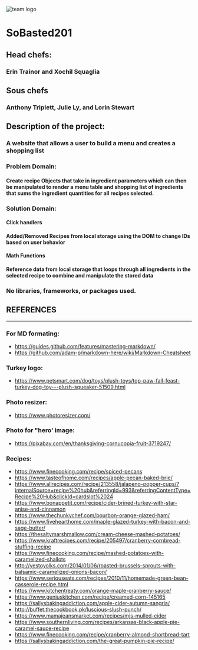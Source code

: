 <!-- REMINDER: only Julie is updating README, slack me your time you work on this proj and what you worked on so I can keep updating this document. -->
![team logo](./images/TeamTurkeyLogo.png "Team Turkey Logo")
# SoBasted201
## Head chefs: 
### Erin Trainor and Xochil Squaglia
## Sous chefs
### Anthony Triplett, Julie Ly, and Lorin Stewart
## Description of the project: 
### A website that allows a user to build a menu and creates a shopping list
### Problem Domain: 
#### Create recipe Objects that take in ingredient parameters which can then be manipulated to  render a menu table and shopping list of ingredients that sums the ingredient quantities for all recipes selected. 
### Solution Domain:
#### Click handlers
#### Added/Removed Recipes from local storage using the DOM to change IDs based on user behavior
#### Math Functions
#### Reference data from local storage that loops  through all ingredients in the selected recipe to combine and manipulate the stored data 

### No libraries, frameworks, or packages used. 

<!-- ====================================== -->
## REFERENCES

---

### For MD formating: 
  - https://guides.github.com/features/mastering-markdown/
  - https://github.com/adam-p/markdown-here/wiki/Markdown-Cheatsheet

### Turkey logo:
  - https://www.petsmart.com/dog/toys/plush-toys/top-paw-fall-feast-turkey-dog-toy---plush-squeaker-51509.html
### Photo resizer: 
  - https://www.photoresizer.com/

### Photo for "hero' image:
  - https://pixabay.com/en/thanksgiving-cornucopia-fruit-3719247/
  
### Recipes: 
  - https://www.finecooking.com/recipe/spiced-pecans
  - https://www.tasteofhome.com/recipes/apple-pecan-baked-brie/ 
  - https://www.allrecipes.com/recipe/213558/jalapeno-popper-cups/?internalSource=recipe%20hub&referringId=993&referringContentType=Recipe%20Hub&clickId=cardslot%2024 
  - https://www.bonappetit.com/recipe/cider-brined-turkey-with-star-anise-and-cinnamon
  - https://www.thechunkychef.com/bourbon-orange-glazed-ham/
  - https://www.fivehearthome.com/maple-glazed-turkey-with-bacon-and-sage-butter/ 
  - https://thesaltymarshmallow.com/cream-cheese-mashed-potatoes/ 
  - https://www.kraftrecipes.com/recipe/205497/cranberry-cornbread-stuffing-recipe
  - https://www.finecooking.com/recipe/mashed-potatoes-with-caramelized-shallots 
  - http://yestoyolks.com/2014/01/06/roasted-brussels-sprouts-with-balsamic-caramelized-onions-bacon/ 
  - https://www.seriouseats.com/recipes/2010/11/homemade-green-bean-casserole-recipe.html 
  - https://www.kitchentreaty.com/orange-maple-cranberry-sauce/ 
  - https://www.geniuskitchen.com/recipe/creamed-corn-145165 
  - https://sallysbakingaddiction.com/apple-cider-autumn-sangria/ 
  - http://buffet.thecookbook.pk/luscious-slush-punch/
  - https://www.mamajeansmarket.com/recipes/mjs-mulled-cider 
  - https://www.southernliving.com/recipes/arkansas-black-apple-pie-caramel-sauce-recipe
  - https://www.finecooking.com/recipe/cranberry-almond-shortbread-tart 
  - https://sallysbakingaddiction.com/the-great-pumpkin-pie-recipe/

<!-- ====================================== -->

<!-- FYI about resent.css: we had added the reset css but forgot to actaully fill in the document. Had completed our CSS and realized reset was empty/blank. We populated reset with a standard reset from online and it messed up our css. So we intentionally chose to omit the reset.css because it was too late to add it in and fix the CSS changes it would have caused. -->

<!--TIME TRACKER PER GROUP AGREEMENT
10-24-18 630-930
  - Xochil, Erin and Julie Pair programed scaffold for aboutUs.html
  - Lorin and Anthony Pair programmed scaffold for index.html
  - Erin started working on list.html and Xochil/Julie pair programmed menu.html
  - Erin started adding saving recipe images and resizing them to 300px x 300px using https://www.photoresizer.com/ 

10-25-18 630-10:30
  - anthony lorin and julie worked on constructor functions
  - erin worked on image resizing and hard coding into index.html, and sorted recipes to categories.
  -xochil worked on hard coding into index.html
  - xochil added images links to index, and started delegating tasks to team
  - erin and xochil worked on the github projects section to create the issues and assign to teammates
  - lorin started css for index.html
  
10-26-18
  - Erin, 5 hours, played with index.html css, updated css links on other html pages, built main dish recipe objects in erin.js, added favicons to page tabs, cropped the hero image, and fixed spelling errors 
  - julie 1 hr worked on object creations
  - anthony 1 hr worked on object creations

10-27-18 9-6 (minus 1 hr for lunch)
  - group collaboration for consistency (like variable naming format) and measurement type (like 4 strips of bacon vs 1 lb of bacon)
  - erin and xochil working on adding to local storage
  - julie rendered menu and worked on removing from local storage/removing from list
  - lorin combined all's JS's to main.js
  - anthony rendered shopping list
  - julie and anthony did additinal work on menu buttons and math function from 830-930
  - all worked math function

10-28-18
  - julie, 1 hr clean up julie menu js (removed un-needed code and added comments to explain what does what)
  - julie 45 mins on remove
  - julie 1.5 hr time on about css
  
10-29-18 600 to 9
  - xochil and erin css for index
  - julie merged menu with main document
  - anthony merged menu with main
  - erin: Made CSS pretty for menu.html and finished css for about.html. Linked the buttons (need some help clearing local storage with the button on list.html... it is not behaving as expected).  This took about 2 hours. I will add css for color switching buttons tomorrow late morning/early afternoon.
  - xocil, yesterday was button day for me... worked from 4:30-5:30 on CSS and then with Erin from 6:30-whenever... researched the presentation powerpoint guidelines which I will begin working on today before we all meet up as a group at 6:30.
  - Anthony worked on mathematics for totalling ingredients from recipes selected from 6:30 to 9. Then mob programmed to start fresh from scratch with group and nicholas for help.

10-30-18 630-10
  -mob code about shopping list problem
  -julie worked on rendering shopping list
  -xochil worked on button on shopping list that clears local storage and goes back to home aka recipes page aka index.html
  -xochil worked on button on shopping list that clears local storage and goes back to home aka recipes page aka index.html
  -erin and anthony pair programmed css for list page (from like 10-1015)
  - xochil:10/30/18  worked on the set-up of the PowerPoint presentation, worked on creating function for the "Start Over" button on our list page.
  

10-31-18
  - xochil: 10/31/18 3:30-5:30 and then 6:30-8:30: worked on researching and writing up the PowerPoint.  Also worked on mt personal prep for the presentation.
  - julie: read me and presentation help/prep 630-930
  - anthony and lorin: worked on multiple batches math calc 630-930
  - erin: presentation 630-930
  - erin and julie stayed to 1045 working presentation

11-1-18 630-1000
  - erin and xochil, worked on presentation slides
  - all worked on presentation prep
  - julie worked on read me
  - anythony and lorin worked on multiple batches function
  - 
  - 
  - 
11-2-18
  -julie: cleaned up all files (moving extras to folders, adding comments as needed, removing comments that aren't needed anymore) about 2 hours
  - julie, stretch goal, 3 hrs, strike through on ingred list, shoping list by category,
  -  erin, 3 hours fixing list.css for strikethroughs. Also added classes to th's via list.js. Fixed a typo in the store category in main.js and moved appetizers before main dishes in the menu.js table render

11-3-18 900-1230
  - team practice presentation
  - erin continued to mess with css
  - julie continued updating readme
  - anthony and lorin continued to work on stretch goal for multiple batches
  -->
